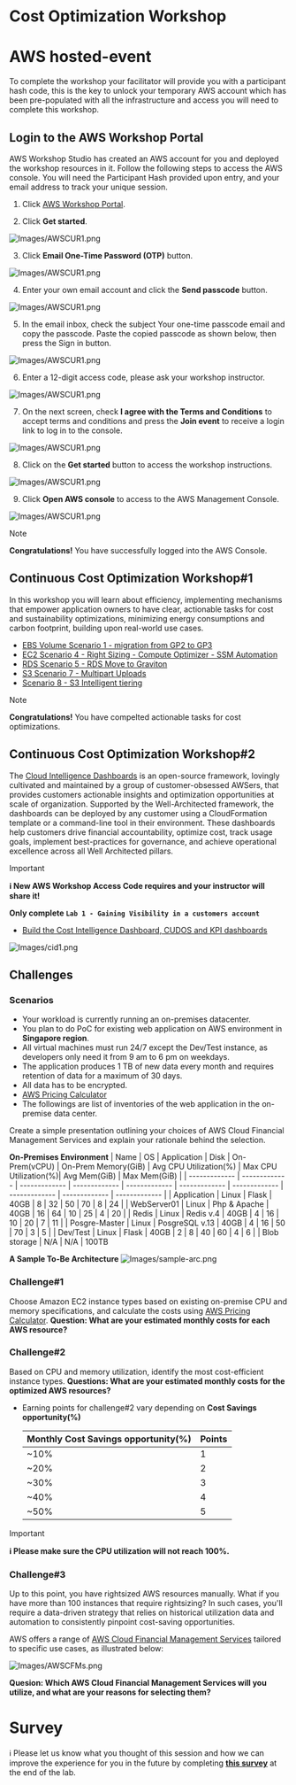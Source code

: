 # Cost Optimization Workshop

# AWS hosted-event

To complete the workshop your facilitator will provide you with a participant hash code, this is the key to unlock your temporary AWS account which has been pre-populated with all the infrastructure and access you will need to complete this workshop.

## Login to the AWS Workshop Portal

AWS Workshop Studio has created an AWS account for you and deployed the workshop resources in it. Follow the following steps to access the AWS console. You will need the Participant Hash provided upon entry, and your email address to track your unique session.

1. Click [AWS Workshop Portal](https://catalog.us-east-1.prod.workshops.aws/).

2. Click **Get started**.

![Images/AWSCUR1.png](/static/costoptimization/getting-started/setup-event-engine-00.png?classes=lab_picture_small)

3. Click **Email One-Time Password (OTP)** button.

![Images/AWSCUR1.png](/static/costoptimization/getting-started/setup-event-engine-01.png?classes=lab_picture_small)

4. Enter your own email account and click the **Send passcode** button.

![Images/AWSCUR1.png](/static/costoptimization/getting-started/setup-event-engine-02.png?classes=lab_picture_small)

5. In the email inbox, check the subject Your one-time passcode email and copy the passcode. Paste the copied passcode as shown below, then press the Sign in button.

![Images/AWSCUR1.png](/static/costoptimization/getting-started/setup-event-engine-03.png?classes=lab_picture_small)

6. Enter a 12-digit access code, please ask your workshop instructor.

![Images/AWSCUR1.png](/static/costoptimization/getting-started/hashcode.png?classes=lab_picture_small)

7. On the next screen, check **I agree with the Terms and Conditions** to accept terms and conditions and press the **Join event** to receive a login link to log in to the console.

![Images/AWSCUR1.png](/static/costoptimization/getting-started/setup-event-engine-04.png?classes=lab_picture_small)

8. Click on the **Get started** button to access the workshop instructions.

![Images/AWSCUR1.png](/static/costoptimization/getting-started/setup-event-engine-05.png?classes=lab_picture_small)

9. Click **Open AWS console** to access to the AWS Management Console.

![Images/AWSCUR1.png](/static/costoptimization/getting-started/setup-event-engine-06.png?classes=lab_picture_small)

> [!NOTE]
> **Congratulations!** You have successfully logged into the AWS Console.

## Continuous Cost Optimization Workshop#1

In this workshop you will learn about efficiency, implementing mechanisms that empower application owners to have clear, actionable tasks for cost and sustainability optimizations, minimizing energy consumptions and carbon footprint, building upon real-world use cases.

 * [EBS Volume Scenario 1 - migration from GP2 to GP3](https://catalog.us-east-1.prod.workshops.aws/workshops/42c0fe7e-8d1c-4d5f-8b48-c818c7952242/en-US/ebs/scenario1-ebs-volumes-migration-from-gp2-to-gp3)
 * [EC2 Scenario 4 - Right Sizing - Compute Optimizer - SSM Automation](https://catalog.us-east-1.prod.workshops.aws/workshops/42c0fe7e-8d1c-4d5f-8b48-c818c7952242/en-US/ec2/scenario4-ec2-rightsizing)
 * [RDS Scenario 5 - RDS Move to Graviton](https://catalog.us-east-1.prod.workshops.aws/workshops/42c0fe7e-8d1c-4d5f-8b48-c818c7952242/en-US/rds/6-rds-move-to-graviton)
 * [S3 Scenario 7 - Multipart Uploads](https://catalog.us-east-1.prod.workshops.aws/workshops/42c0fe7e-8d1c-4d5f-8b48-c818c7952242/en-US/s3/s3-multi-part-uploads)
 * [Scenario 8 - S3 Intelligent tiering](https://catalog.us-east-1.prod.workshops.aws/workshops/42c0fe7e-8d1c-4d5f-8b48-c818c7952242/en-US/s3/intelligent-tiering)


 > [!NOTE]
> **Congratulations!** You have compelted actionable tasks for cost optimizations.

## Continuous Cost Optimization Workshop#2

The [Cloud Intelligence Dashboards](https://d1s0yx3p3y3rah.cloudfront.net/anonymous-embed?dashboard=cudos) is an open-source framework, lovingly cultivated and maintained by a group of customer-obsessed AWSers, that provides customers actionable insights and optimization opportunities at scale of organization. Supported by the Well-Architected framework, the dashboards can be deployed by any customer using a CloudFormation template or a command-line tool in their environment. These dashboards help customers drive financial accountability, optimize cost, track usage goals, implement best-practices for governance, and achieve operational excellence across all Well Architected pillars.


 > [!IMPORTANT]
> **ℹ️ New AWS Workshop Access Code requires and your instructor will share it!** 
> 
> **Only complete `Lab 1 - Gaining Visibility in a customers account`** 

*  [Build the Cost Intelligence Dashboard, CUDOS and KPI dashboards](https://catalog.workshops.aws/co-for-partners/en-US/2-module-1/lab-1) 


![Images/cid1.png](/static/costoptimization/getting-started/cid1.png?classes=lab_picture_small)

## Challenges

### Scenarios
* Your workload is currently running an on-premises datacenter. 
* You plan to do PoC for existing web application on AWS environment in **Singapore region**.
* All virtual machines must run 24/7 except the Dev/Test instance, as developers only need it from 9 am to 6 pm on weekdays.
* The application produces 1 TB of new data every month and requires retention of data for a maximum of 30 days. 
* All data has to be encrypted.
* [AWS Pricing Calculator](https://calculator.aws/#/)
* The followings are list of inventories of the web application in the on-premise data center.

Create a simple presentation outlining your choices of AWS Cloud Financial Management Services and explain your rationale behind the selection.

**On-Premises Environment**
| Name  | OS | Application | Disk | On-Prem(vCPU) | On-Prem Memory(GiB) | Avg CPU Utilization(%) | Max CPU Utilization(%)| Avg Mem(GiB) | Max Mem(GiB) | 
| ------------- | ------------- | ------------- | ------------- | ------------- | ------------- | ------------- | ------------- | ------------- | ------------- |
| Application | Linux  | Flask  | 40GB  | 8  | 32  | 50  | 70  | 8  | 24  |
| WebServer01  | Linux | Php & Apache  | 40GB  | 16  | 64  | 10  | 25  | 4  | 20  |
| Redis  | Linux  | Redis v.4 | 40GB  | 4  | 16  | 10  | 20  | 7  | 11  |
| Posgre-Master  | Linux  | PosgreSQL v.13  | 40GB | 4  | 16  | 50  | 70  | 3  | 5  |
| Dev/Test | Linux  | Flask  | 40GB  | 2  | 8  | 40  | 60  | 4  | 6  |
| Blob storage | N/A  | N/A  | 100TB 


**A Sample To-Be Architecture**
![Images/sample-arc.png](/static/costoptimization/getting-started/sample-architecture.png?classes=lab_picture_small)

### Challenge#1

Choose Amazon EC2 instance types based on existing on-premise CPU and memory specifications, and calculate the costs using [AWS Pricing Calculator](https://calculator.aws/#/). **Question: What are your estimated monthly costs for each AWS resource?**


### Challenge#2 

Based on CPU and memory utilization, identify the most cost-efficient instance types. **Questions: What are your estimated monthly costs for the optimized AWS resources?** 

* Earning points for challenge#2 vary depending on **Cost Savings opportunity(%)**

    | Monthly Cost Savings opportunity(%)  | Points |
    | ------------- | ------------- |
    | ~10%  | 1  | 
    | ~20%  | 2  | 
    | ~30%  | 3  | 
    | ~40%  | 4  | 
    | ~50%  | 5  | 

> [!IMPORTANT]
> **ℹ️ Please make sure the CPU utilization will not reach 100%.** 

### Challenge#3 

Up to this point, you have rightsized AWS resources manually. What if you have more than 100 instances that require rightsizing? In such cases, you'll require a data-driven strategy that relies on historical utilization data and automation to consistently pinpoint cost-saving opportunities.

AWS offers a range of [AWS Cloud Financial Management Services](https://aws.amazon.com/aws-cost-management/) tailored to specific use cases, as illustrated below:

![Images/AWSCFMs.png](/static/costoptimization/getting-started/AWSCFMs.png?classes=lab_picture_small)

**Quesion: Which AWS Cloud Financial Management Services will you utilize, and what are your reasons for selecting them?**

# Survey

ℹ️ Please let us know what you thought of this session and how we can improve the experience for you in the future by completing [**this survey**](https://www.pulse.aws/survey/QSHA7GUN) at the end of the lab.
